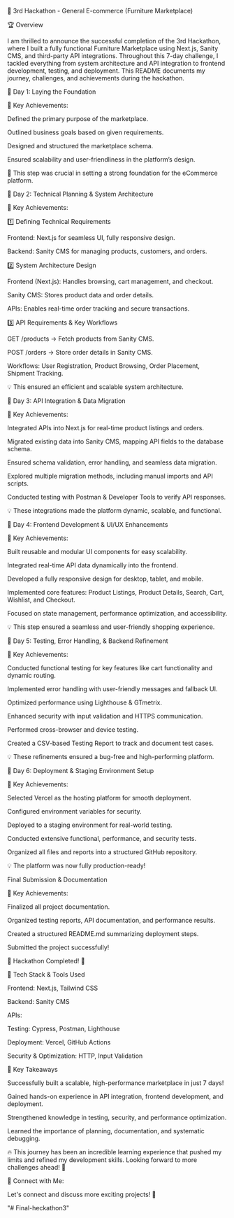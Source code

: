 🚀 3rd Hackathon - General E-commerce (Furniture Marketplace)

🏆 Overview

I am thrilled to announce the successful completion of the 3rd Hackathon, where I built a fully functional Furniture Marketplace using Next.js, Sanity CMS, and third-party API integrations. Throughout this 7-day challenge, I tackled everything from system architecture and API integration to frontend development, testing, and deployment. This README documents my journey, challenges, and achievements during the hackathon.

📅 Day 1: Laying the Foundation

🔹 Key Achievements:

Defined the primary purpose of the marketplace.

Outlined business goals based on given requirements.

Designed and structured the marketplace schema.

Ensured scalability and user-friendliness in the platform’s design.

🚀 This step was crucial in setting a strong foundation for the eCommerce platform.

📅 Day 2: Technical Planning & System Architecture

🔹 Key Achievements:

1️⃣ Defining Technical Requirements

Frontend: Next.js for seamless UI, fully responsive design.

Backend: Sanity CMS for managing products, customers, and orders.


2️⃣ System Architecture Design

Frontend (Next.js): Handles browsing, cart management, and checkout.

Sanity CMS: Stores product data and order details.

APIs: Enables real-time order tracking and secure transactions.

3️⃣ API Requirements & Key Workflows

GET /products → Fetch products from Sanity CMS.

POST /orders → Store order details in Sanity CMS.


Workflows: User Registration, Product Browsing, Order Placement, Shipment Tracking.

💡 This ensured an efficient and scalable system architecture.

📅 Day 3: API Integration & Data Migration

🔹 Key Achievements:

Integrated APIs into Next.js for real-time product listings and orders.

Migrated existing data into Sanity CMS, mapping API fields to the database schema.

Ensured schema validation, error handling, and seamless data migration.

Explored multiple migration methods, including manual imports and API scripts.

Conducted testing with Postman & Developer Tools to verify API responses.

💡 These integrations made the platform dynamic, scalable, and functional.

📅 Day 4: Frontend Development & UI/UX Enhancements

🔹 Key Achievements:

Built reusable and modular UI components for easy scalability.

Integrated real-time API data dynamically into the frontend.

Developed a fully responsive design for desktop, tablet, and mobile.

Implemented core features: Product Listings, Product Details, Search, Cart, Wishlist, and Checkout.

Focused on state management, performance optimization, and accessibility.

💡 This step ensured a seamless and user-friendly shopping experience.

📅 Day 5: Testing, Error Handling, & Backend Refinement

🔹 Key Achievements:

Conducted functional testing for key features like cart functionality and dynamic routing.

Implemented error handling with user-friendly messages and fallback UI.

Optimized performance using Lighthouse & GTmetrix.

Enhanced security with input validation and HTTPS communication.

Performed cross-browser and device testing.

Created a CSV-based Testing Report to track and document test cases.

💡 These refinements ensured a bug-free and high-performing platform.

📅 Day 6: Deployment & Staging Environment Setup

🔹 Key Achievements:

Selected Vercel as the hosting platform for smooth deployment.


Configured environment variables for security.

Deployed to a staging environment for real-world testing.

Conducted extensive functional, performance, and security tests.

Organized all files and reports into a structured GitHub repository.

💡 The platform was now fully production-ready!

 Final Submission & Documentation

🔹 Key Achievements:

Finalized all project documentation.

Organized testing reports, API documentation, and performance results.

Created a structured README.md summarizing deployment steps.

Submitted the project successfully!

🎉 Hackathon Completed! 🎉

📂 Tech Stack & Tools Used

Frontend: Next.js, Tailwind CSS

Backend: Sanity CMS

APIs: 

Testing: Cypress, Postman, Lighthouse

Deployment: Vercel, GitHub Actions

Security & Optimization: HTTP, Input Validation

🎯 Key Takeaways

Successfully built a scalable, high-performance marketplace in just 7 days!

Gained hands-on experience in API integration, frontend development, and deployment.

Strengthened knowledge in testing, security, and performance optimization.

Learned the importance of planning, documentation, and systematic debugging.

🔥 This journey has been an incredible learning experience that pushed my limits and refined my development skills. Looking forward to more challenges ahead! 🚀

📌 Connect with Me:

Let's connect and discuss more exciting projects! 🚀

"# Final-heckathon3" 
